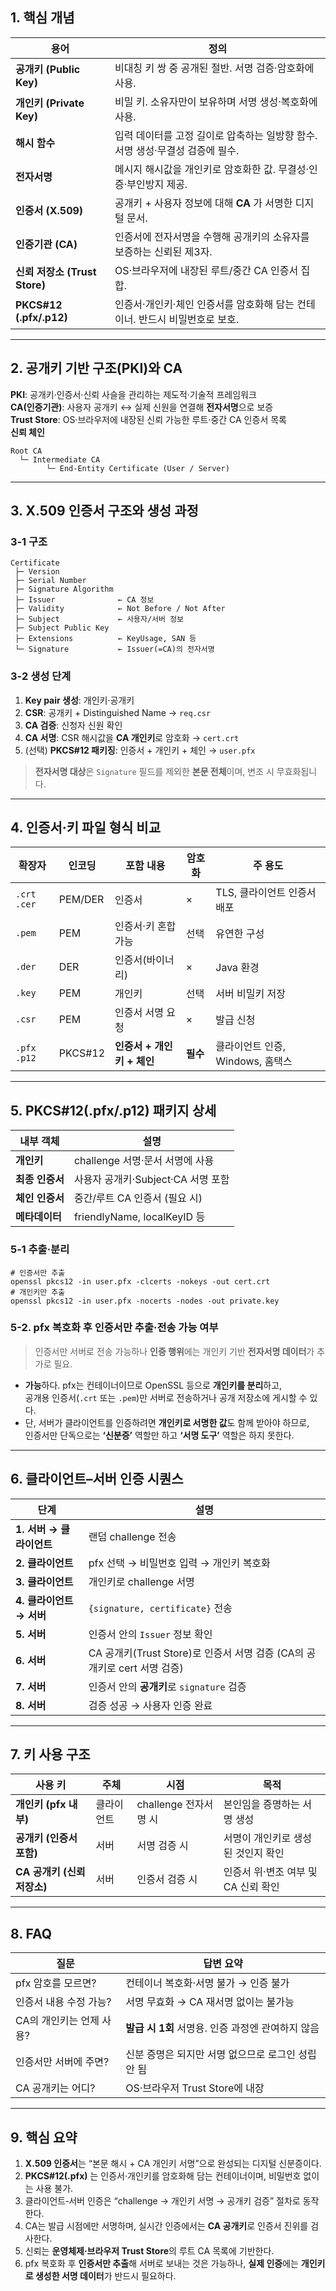 <h2 id="1-핵심-개념">1. 핵심 개념</h2>
<table>
<thead>
<tr>
<th>용어</th>
<th>정의</th>
</tr>
</thead>
<tbody><tr>
<td><strong>공개키 (Public Key)</strong></td>
<td>비대칭 키 쌍 중 공개된 절반. 서명 검증·암호화에 사용.</td>
</tr>
<tr>
<td><strong>개인키 (Private Key)</strong></td>
<td>비밀 키. 소유자만이 보유하며 서명 생성·복호화에 사용.</td>
</tr>
<tr>
<td><strong>해시 함수</strong></td>
<td>입력 데이터를 고정 길이로 압축하는 일방향 함수. 서명 생성·무결성 검증에 필수.</td>
</tr>
<tr>
<td><strong>전자서명</strong></td>
<td>메시지 해시값을 개인키로 암호화한 값. 무결성·인증·부인방지 제공.</td>
</tr>
<tr>
<td><strong>인증서 (X.509)</strong></td>
<td>공개키 + 사용자 정보에 대해 <strong>CA</strong> 가 서명한 디지털 문서.</td>
</tr>
<tr>
<td><strong>인증기관 (CA)</strong></td>
<td>인증서에 전자서명을 수행해 공개키의 소유자를 보증하는 신뢰된 제3자.</td>
</tr>
<tr>
<td><strong>신뢰 저장소 (Trust Store)</strong></td>
<td>OS·브라우저에 내장된 루트/중간 CA 인증서 집합.</td>
</tr>
<tr>
<td><strong>PKCS#12 (.pfx/.p12)</strong></td>
<td>인증서·개인키·체인 인증서를 암호화해 담는 컨테이너. 반드시 비밀번호로 보호.</td>
</tr>
</tbody></table>
<hr />
<h2 id="2-공개키-기반-구조pki와-ca">2. 공개키 기반 구조(PKI)와 CA</h2>
<p><strong>PKI</strong>: 공개키·인증서·신뢰 사슬을 관리하는 제도적·기술적 프레임워크<br /><strong>CA(인증기관)</strong>: 사용자 공개키 ↔ 실제 신원을 연결해 <strong>전자서명</strong>으로 보증<br /><strong>Trust Store</strong>: OS·브라우저에 내장된 신뢰 가능한 루트·중간 CA 인증서 목록<br /><strong>신뢰 체인</strong>  </p>
<pre><code>Root CA
  └─ Intermediate CA
        └─ End‑Entity Certificate (User / Server)</code></pre><hr />
<h2 id="3-x509-인증서-구조와-생성-과정">3. X.509 인증서 구조와 생성 과정</h2>
<h3 id="31-구조">3‑1 구조</h3>
<pre><code>Certificate
 ├─ Version
 ├─ Serial Number
 ├─ Signature Algorithm
 ├─ Issuer              ← CA 정보
 ├─ Validity            ← Not Before / Not After
 ├─ Subject             ← 사용자/서버 정보
 ├─ Subject Public Key
 ├─ Extensions          ← KeyUsage, SAN 등
 └─ Signature           ← Issuer(=CA)의 전자서명</code></pre><h3 id="32-생성-단계">3‑2 생성 단계</h3>
<ol>
<li><strong>Key pair 생성</strong>: 개인키·공개키</li>
<li><strong>CSR</strong>: 공개키 + Distinguished Name → <code>req.csr</code></li>
<li><strong>CA 검증</strong>: 신청자 신원 확인</li>
<li><strong>CA 서명</strong>: CSR 해시값을 <strong>CA 개인키</strong>로 암호화 → <code>cert.crt</code></li>
<li>(선택) <strong>PKCS#12 패키징</strong>: 인증서 + 개인키 + 체인 → <code>user.pfx</code></li>
</ol>
<blockquote>
<p><strong>전자서명 대상</strong>은 <code>Signature</code> 필드를 제외한 <strong>본문 전체</strong>이며, 변조 시 무효화됩니다.</p>
</blockquote>
<hr />
<h2 id="4-인증서·키-파일-형식-비교">4. 인증서·키 파일 형식 비교</h2>
<table>
<thead>
<tr>
<th>확장자</th>
<th>인코딩</th>
<th>포함 내용</th>
<th>암호화</th>
<th>주 용도</th>
</tr>
</thead>
<tbody><tr>
<td><code>.crt</code> <code>.cer</code></td>
<td>PEM/DER</td>
<td>인증서</td>
<td>×</td>
<td>TLS, 클라이언트 인증서 배포</td>
</tr>
<tr>
<td><code>.pem</code></td>
<td>PEM</td>
<td>인증서·키 혼합 가능</td>
<td>선택</td>
<td>유연한 구성</td>
</tr>
<tr>
<td><code>.der</code></td>
<td>DER</td>
<td>인증서(바이너리)</td>
<td>×</td>
<td>Java 환경</td>
</tr>
<tr>
<td><code>.key</code></td>
<td>PEM</td>
<td>개인키</td>
<td>선택</td>
<td>서버 비밀키 저장</td>
</tr>
<tr>
<td><code>.csr</code></td>
<td>PEM</td>
<td>인증서 서명 요청</td>
<td>×</td>
<td>발급 신청</td>
</tr>
<tr>
<td><code>.pfx</code> <code>.p12</code></td>
<td>PKCS#12</td>
<td><strong>인증서 + 개인키 + 체인</strong></td>
<td><strong>필수</strong></td>
<td>클라이언트 인증, Windows, 홈택스</td>
</tr>
</tbody></table>
<hr />
<h2 id="5-pkcs12pfxp12-패키지-상세">5. PKCS#12(.pfx/.p12) 패키지 상세</h2>
<table>
<thead>
<tr>
<th>내부 객체</th>
<th>설명</th>
</tr>
</thead>
<tbody><tr>
<td><strong>개인키</strong></td>
<td>challenge 서명·문서 서명에 사용</td>
</tr>
<tr>
<td><strong>최종 인증서</strong></td>
<td>사용자 공개키·Subject·CA 서명 포함</td>
</tr>
<tr>
<td><strong>체인 인증서</strong></td>
<td>중간/루트 CA 인증서 (필요 시)</td>
</tr>
<tr>
<td><strong>메타데이터</strong></td>
<td>friendlyName, localKeyID 등</td>
</tr>
</tbody></table>
<h3 id="51-추출·분리">5‑1 추출·분리</h3>
<pre><code class="language-bash"># 인증서만 추출
openssl pkcs12 -in user.pfx -clcerts -nokeys -out cert.crt
# 개인키만 추출
openssl pkcs12 -in user.pfx -nocerts -nodes -out private.key</code></pre>
<h3 id="5-2-pfx-복호화-후-인증서만-추출·전송-가능-여부">5-2. pfx 복호화 후 인증서만 추출·전송 가능 여부</h3>
<blockquote>
<p>인증서만 서버로 전송 가능하나 <strong>인증 행위</strong>에는 개인키 기반 <strong>전자서명 데이터</strong>가 추가로 필요.</p>
</blockquote>
<ul>
<li><strong>가능</strong>하다. pfx는 컨테이너이므로 OpenSSL 등으로 <strong>개인키를 분리</strong>하고,<br />공개용 인증서(<code>.crt</code> 또는 <code>.pem</code>)만 서버로 전송하거나 공개 저장소에 게시할 수 있다.</li>
<li>단, 서버가 클라이언트를 인증하려면 <strong>개인키로 서명한 값</strong>도 함께 받아야 하므로,<br />인증서만 단독으로는 <strong>‘신분증’</strong> 역할만 하고 <strong>‘서명 도구’</strong> 역할은 하지 못한다.</li>
</ul>
<hr />
<h2 id="6-클라이언트서버-인증-시퀀스">6. 클라이언트–서버 인증 시퀀스</h2>
<table>
<thead>
<tr>
<th>단계</th>
<th>설명</th>
</tr>
</thead>
<tbody><tr>
<td><strong>1. 서버 → 클라이언트</strong></td>
<td>랜덤 challenge 전송</td>
</tr>
<tr>
<td><strong>2. 클라이언트</strong></td>
<td>pfx 선택 → 비밀번호 입력 → 개인키 복호화</td>
</tr>
<tr>
<td><strong>3. 클라이언트</strong></td>
<td>개인키로 challenge 서명</td>
</tr>
<tr>
<td><strong>4. 클라이언트 → 서버</strong></td>
<td><code>{signature, certificate}</code> 전송</td>
</tr>
<tr>
<td><strong>5. 서버</strong></td>
<td>인증서 안의 <code>Issuer</code> 정보 확인</td>
</tr>
<tr>
<td><strong>6. 서버</strong></td>
<td>CA 공개키(Trust Store)로 인증서 서명 검증 (CA의 공개키로 cert 서명 검증)</td>
</tr>
<tr>
<td><strong>7. 서버</strong></td>
<td>인증서 안의 <strong>공개키</strong>로 <code>signature</code> 검증</td>
</tr>
<tr>
<td><strong>8. 서버</strong></td>
<td>검증 성공 → 사용자 인증 완료</td>
</tr>
</tbody></table>
<hr />
<h2 id="7-키-사용-구조">7. 키 사용 구조</h2>
<table>
<thead>
<tr>
<th>사용 키</th>
<th>주체</th>
<th>시점</th>
<th>목적</th>
</tr>
</thead>
<tbody><tr>
<td><strong>개인키 (pfx 내부)</strong></td>
<td>클라이언트</td>
<td>challenge 전자서명 시</td>
<td>본인임을 증명하는 서명 생성</td>
</tr>
<tr>
<td><strong>공개키 (인증서 포함)</strong></td>
<td>서버</td>
<td>서명 검증 시</td>
<td>서명이 개인키로 생성된 것인지 확인</td>
</tr>
<tr>
<td><strong>CA 공개키 (신뢰 저장소)</strong></td>
<td>서버</td>
<td>인증서 검증 시</td>
<td>인증서 위·변조 여부 및 CA 신뢰 확인</td>
</tr>
</tbody></table>
<hr />
<h2 id="8-faq">8. FAQ</h2>
<table>
<thead>
<tr>
<th>질문</th>
<th>답변 요약</th>
</tr>
</thead>
<tbody><tr>
<td>pfx 암호를 모르면?</td>
<td>컨테이너 복호화·서명 불가 → 인증 불가</td>
</tr>
<tr>
<td>인증서 내용 수정 가능?</td>
<td>서명 무효화 → CA 재서명 없이는 불가능</td>
</tr>
<tr>
<td>CA의 개인키는 언제 사용?</td>
<td><strong>발급 시 1회</strong> 서명용. 인증 과정엔 관여하지 않음</td>
</tr>
<tr>
<td>인증서만 서버에 주면?</td>
<td>신분 증명은 되지만 서명 없으므로 로그인 성립 안 됨</td>
</tr>
<tr>
<td>CA 공개키는 어디?</td>
<td>OS·브라우저 Trust Store에 내장</td>
</tr>
</tbody></table>
<hr />
<h2 id="9-핵심-요약">9. 핵심 요약</h2>
<ol>
<li><strong>X.509 인증서</strong>는 “본문 해시 + CA 개인키 서명”으로 완성되는 디지털 신분증이다.  </li>
<li><strong>PKCS#12(.pfx)</strong> 는 인증서·개인키를 암호화해 담는 컨테이너이며, 비밀번호 없이는 사용 불가.  </li>
<li>클라이언트‑서버 인증은 “challenge → 개인키 서명 → 공개키 검증” 절차로 동작한다.</li>
<li>CA는 발급 시점에만 서명하며, 실시간 인증에서는 <strong>CA 공개키</strong>로 인증서 진위를 검사한다.  </li>
<li>신뢰는 <strong>운영체제·브라우저 Trust Store</strong>의 루트 CA 목록에 기반한다.</li>
<li>pfx 복호화 후 <strong>인증서만 추출</strong>해 서버로 보내는 것은 가능하나, <strong>실제 인증</strong>에는 <strong>개인키로 생성한 서명 데이터</strong>가 반드시 필요하다.  </li>
</ol>